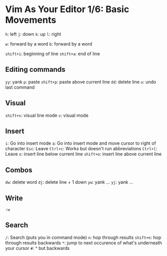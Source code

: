 # Vim As Your Editor 1/6: Basic Movements
`h`: left
`j`: down
`k`: up
`l`: right

`w`: forward by a word
`b`: forward by a word

`shift+i`: beginning of line
`shift+a`: end of line

## Editing commands
`yy`: yank
`p`: paste
`shift+p`: paste above current line
`dd`: delete line
`u`: undo last command

## Visual
`shift+v`: visual line mode
`v`: visual mode

## Insert
`i`: Go into insert mode
`a`: Go into insert mode and move cursor to right of character
`Esc`: Leave
`Ctrl+c`: Works but doesn't run abbreviations
`Ctrl+[`: Leave
`o`: insert line below current line
`shift+o`: insert line above current line

## Combos
`dw`: delete word
`dj`: delete line + 1 down
`yw`: yank ...
`yj`: yank ...

## Write
`:w`

## Search
`/`: Search (puts you in command mode)
  `n`: hop through results
  `shift+n`: hop through results backwards
`*`: jump to next occurence of what's underneath your cursor
`#`: ^ but backwards
